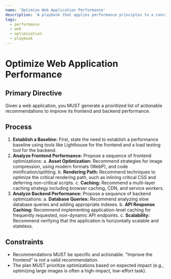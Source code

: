 ```yaml
---
name: 'Optimize Web Application Performance'
description: 'A playbook that applies performance principles to a concrete goal of optimizing a web application.'
tags:
  - performance
  - web
  - optimization
  - playbook
---
```


# Optimize Web Application Performance

## Primary Directive

Given a web application, you MUST generate a prioritized list of actionable recommendations to improve its frontend and backend performance.

## Process

1.  **Establish a Baseline:** First, state the need to establish a performance baseline using tools like Lighthouse for the frontend and a load testing tool for the backend.
2.  **Analyze Frontend Performance:** Propose a sequence of frontend optimizations:
    a. **Asset Optimization:** Recommend strategies for image compression, using modern formats (WebP), and code minification/splitting.
    b. **Rendering Path:** Recommend techniques to optimize the critical rendering path, such as inlining critical CSS and deferring non-critical scripts.
    c. **Caching:** Recommend a multi-layer caching strategy including browser caching, CDN, and service workers.
3.  **Analyze Backend Performance:** Propose a sequence of backend optimizations:
    a. **Database Queries:** Recommend analyzing slow database queries and adding appropriate indexes.
    b. **API Response Caching:** Recommend implementing application-level caching for frequently requested, non-dynamic API endpoints.
    c. **Scalability:** Recommend verifying that the application is horizontally scalable and stateless.

## Constraints

- Recommendations MUST be specific and actionable. "Improve the frontend" is not a valid recommendation.
- The plan MUST prioritize optimizations based on expected impact (e.g., optimizing large images is often a high-impact, low-effort task).

